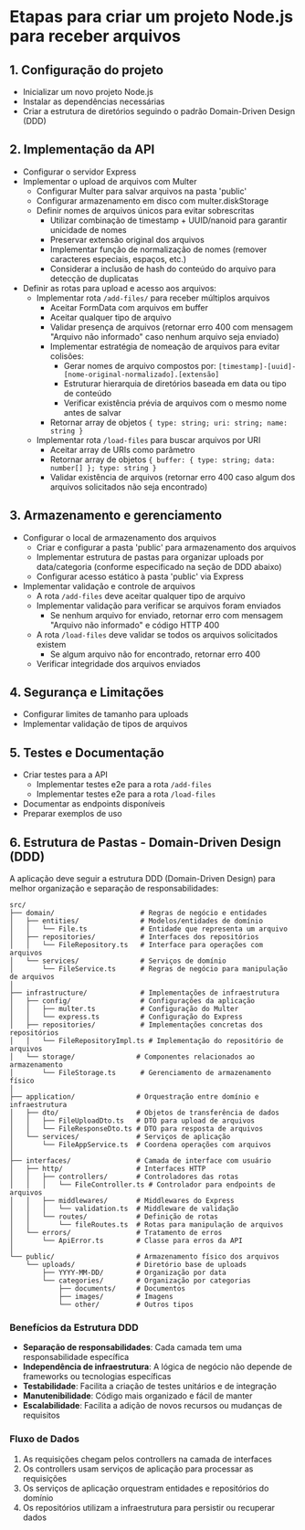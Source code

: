 # Etapas para criar um projeto Node.js para receber arquivos

## 1. Configuração do projeto

- Inicializar um novo projeto Node.js
- Instalar as dependências necessárias
- Criar a estrutura de diretórios seguindo o padrão Domain-Driven Design (DDD)

## 2. Implementação da API

- Configurar o servidor Express
- Implementar o upload de arquivos com Multer
  - Configurar Multer para salvar arquivos na pasta 'public'
  - Configurar armazenamento em disco com multer.diskStorage
  - Definir nomes de arquivos únicos para evitar sobrescritas
    - Utilizar combinação de timestamp + UUID/nanoid para garantir unicidade de nomes
    - Preservar extensão original dos arquivos
    - Implementar função de normalização de nomes (remover caracteres especiais, espaços, etc.)
    - Considerar a inclusão de hash do conteúdo do arquivo para detecção de duplicatas
- Definir as rotas para upload e acesso aos arquivos:
  - Implementar rota `/add-files/` para receber múltiplos arquivos
    - Aceitar FormData com arquivos em buffer
    - Aceitar qualquer tipo de arquivo
    - Validar presença de arquivos (retornar erro 400 com mensagem "Arquivo não informado" caso nenhum arquivo seja enviado)
    - Implementar estratégia de nomeação de arquivos para evitar colisões:
      - Gerar nomes de arquivo compostos por: `[timestamp]-[uuid]-[nome-original-normalizado].[extensão]`
      - Estruturar hierarquia de diretórios baseada em data ou tipo de conteúdo
      - Verificar existência prévia de arquivos com o mesmo nome antes de salvar
    - Retornar array de objetos `{ type: string; uri: string; name: string }`
  - Implementar rota `/load-files` para buscar arquivos por URI
    - Aceitar array de URIs como parâmetro
    - Retornar array de objetos `{ buffer: { type: string; data: number[] }; type: string }`
    - Validar existência de arquivos (retornar erro 400 caso algum dos arquivos solicitados não seja encontrado)

## 3. Armazenamento e gerenciamento

- Configurar o local de armazenamento dos arquivos
  - Criar e configurar a pasta 'public' para armazenamento dos arquivos
  - Implementar estrutura de pastas para organizar uploads por data/categoria (conforme especificado na seção de DDD abaixo)
  - Configurar acesso estático à pasta 'public' via Express
- Implementar validação e controle de arquivos
  - A rota `/add-files` deve aceitar qualquer tipo de arquivo
  - Implementar validação para verificar se arquivos foram enviados
    - Se nenhum arquivo for enviado, retornar erro com mensagem "Arquivo não informado" e código HTTP 400
  - A rota `/load-files` deve validar se todos os arquivos solicitados existem
    - Se algum arquivo não for encontrado, retornar erro 400
  - Verificar integridade dos arquivos enviados

## 4. Segurança e Limitações

- Configurar limites de tamanho para uploads
- Implementar validação de tipos de arquivos

## 5. Testes e Documentação

- Criar testes para a API
  - Implementar testes e2e para a rota `/add-files`
  - Implementar testes e2e para a rota `/load-files`
- Documentar as endpoints disponíveis
- Preparar exemplos de uso

## 6. Estrutura de Pastas - Domain-Driven Design (DDD)

A aplicação deve seguir a estrutura DDD (Domain-Driven Design) para melhor organização e separação de responsabilidades:

```
src/
├── domain/                     # Regras de negócio e entidades
│   ├── entities/               # Modelos/entidades de domínio
│   │   └── File.ts             # Entidade que representa um arquivo
│   ├── repositories/           # Interfaces dos repositórios
│   │   └── FileRepository.ts   # Interface para operações com arquivos
│   └── services/               # Serviços de domínio
│       └── FileService.ts      # Regras de negócio para manipulação de arquivos
│
├── infrastructure/             # Implementações de infraestrutura
│   ├── config/                 # Configurações da aplicação
│   │   ├── multer.ts           # Configuração do Multer
│   │   └── express.ts          # Configuração do Express
│   ├── repositories/           # Implementações concretas dos repositórios
│   │   └── FileRepositoryImpl.ts # Implementação do repositório de arquivos
│   └── storage/               # Componentes relacionados ao armazenamento
│       └── FileStorage.ts      # Gerenciamento de armazenamento físico
│
├── application/               # Orquestração entre domínio e infraestrutura
│   ├── dto/                   # Objetos de transferência de dados
│   │   ├── FileUploadDto.ts   # DTO para upload de arquivos
│   │   └── FileResponseDto.ts # DTO para resposta de arquivos
│   └── services/              # Serviços de aplicação
│       └── FileAppService.ts  # Coordena operações com arquivos
│
├── interfaces/                # Camada de interface com usuário
│   ├── http/                  # Interfaces HTTP
│   │   ├── controllers/       # Controladores das rotas
│   │   │   └── FileController.ts # Controlador para endpoints de arquivos
│   │   ├── middlewares/       # Middlewares do Express
│   │   │   └── validation.ts  # Middleware de validação
│   │   └── routes/            # Definição de rotas
│   │       └── fileRoutes.ts  # Rotas para manipulação de arquivos
│   └── errors/                # Tratamento de erros
│       └── ApiError.ts        # Classe para erros da API
│
└── public/                    # Armazenamento físico dos arquivos
    └── uploads/               # Diretório base de uploads
        ├── YYYY-MM-DD/        # Organização por data
        └── categories/        # Organização por categorias
            ├── documents/     # Documentos
            ├── images/        # Imagens
            └── other/         # Outros tipos
```

### Benefícios da Estrutura DDD

- **Separação de responsabilidades**: Cada camada tem uma responsabilidade específica
- **Independência de infraestrutura**: A lógica de negócio não depende de frameworks ou tecnologias específicas
- **Testabilidade**: Facilita a criação de testes unitários e de integração
- **Manutenibilidade**: Código mais organizado e fácil de manter
- **Escalabilidade**: Facilita a adição de novos recursos ou mudanças de requisitos

### Fluxo de Dados

1. As requisições chegam pelos controllers na camada de interfaces
2. Os controllers usam serviços de aplicação para processar as requisições
3. Os serviços de aplicação orquestram entidades e repositórios do domínio
4. Os repositórios utilizam a infraestrutura para persistir ou recuperar dados
